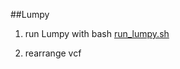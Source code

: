 ##Lumpy

1) run Lumpy with bash [run_lumpy.sh](https://github.com/Manuelaio/sv_benchmark/blob/main/lumpy/run_lumpy.sh)

2) rearrange vcf 
